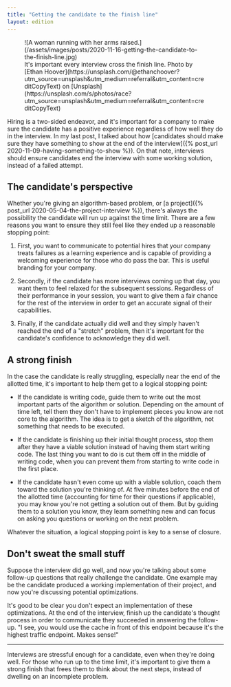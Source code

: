 ```yaml
---
title: "Getting the candidate to the finish line"
layout: edition
---
```


<figure id="cover-img" markdown="1">
![A woman running with her arms raised.](/assets/images/posts/2020-11-16-getting-the-candidate-to-the-finish-line.jpg)
<figcaption markdown="1">It's important every interview cross the finish line. Photo by [Ethan Hoover](https://unsplash.com/@ethanchoover?utm_source=unsplash&utm_medium=referral&utm_content=creditCopyText) on [Unsplash](https://unsplash.com/s/photos/race?utm_source=unsplash&utm_medium=referral&utm_content=creditCopyText)
</figcaption>
</figure>

Hiring is a two-sided endeavor, and it's important for a company to make sure the candidate has a positive experience regardless of how well they do in the interview. In my last post, I talked about how [candidates should make sure they have something to show at the end of the interview]({% post_url 2020-11-09-having-something-to-show %}). On that note, interviews should ensure candidates end the interview with some working solution, instead of a failed attempt.

## The candidate's perspective

Whether you're giving an algorithm-based problem, or [a project]({% post_url 2020-05-04-the-project-interview %}), there's always the possibility the candidate will run up against the time limit. There are a few reasons you want to ensure they still feel like they ended up a reasonable stopping point:

1. First, you want to communicate to potential hires that your company treats failures as a learning experience and is capable of providing a welcoming experience for those who do pass the bar. This is useful branding for your company.

1. Secondly, if the candidate has more interviews coming up that day, you want them to feel relaxed for the subsequent sessions. Regardless of their performance in your session, you want to give them a fair chance for the rest of the interview in order to get an accurate signal of their capabilities.

1. Finally, if the candidate actually did well and they simply haven't reached the end of a "stretch" problem, then it's important for the candidate's confidence to acknowledge they did well.

## A strong finish

In the case the candidate is really struggling, especially near the end of the allotted time, it's important to help them get to a logical stopping point:

- If the candidate is writing code, guide them to write out the most important parts of the algorithm or solution. Depending on the amount of time left, tell them they don't have to implement pieces you know are not core to the algorithm. The idea is to get a sketch of the algorithm, not something that needs to be executed.

- If the candidate is finishing up their initial thought process, stop them after they have a viable solution instead of having them start writing code. The last thing you want to do is cut them off in the middle of writing code, when you can prevent them from starting to write code in the first place.

- If the candidate hasn't even come up with a viable solution, coach them toward the solution you're thinking of. At five minutes before the end of the allotted time (accounting for time for their questions if applicable), you may know you're not getting a solution out of them. But by guiding them to a solution you know, they learn something new and can focus on asking you questions or working on the next problem.

Whatever the situation, a logical stopping point is key to a sense of closure.

## Don't sweat the small stuff

Suppose the interview did go well, and now you're talking about some follow-up questions that really challenge the candidate. One example may be the candidate produced a working implementation of their project, and now you're discussing potential optimizations.

It's good to be clear you don't expect an implementation of these optimizations. At the end of the interview, finish up the candidate's thought process in order to communicate they succeeded in answering the follow-up. "I see, you would use the cache in front of this endpoint because it's the highest traffic endpoint. Makes sense!"

---

Interviews are stressful enough for a candidate, even when they're doing well. For those who run up to the time limit, it's important to give them a strong finish that frees them to think about the next steps, instead of dwelling on an incomplete problem.
